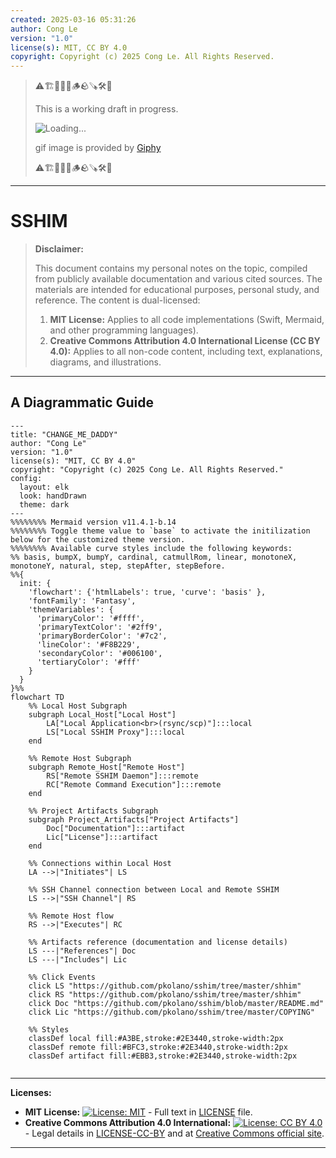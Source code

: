 ```yaml
---
created: 2025-03-16 05:31:26
author: Cong Le
version: "1.0"
license(s): MIT, CC BY 4.0
copyright: Copyright (c) 2025 Cong Le. All Rights Reserved.
---
```



> ⚠️🏗️🚧🦺🧱🪵🪨🪚🛠️👷
> 
> This is a working draft in progress.
> 
> ![Loading...](https://media0.giphy.com/media/v1.Y2lkPTc5MGI3NjExaTM5b2V5emg3NTRwOGdvcDd4OWlsa2V4MDlsdWE3ejFxNnN5bGx1eSZlcD12MV9pbnRlcm5hbF9naWZfYnlfaWQmY3Q9Zw/Q8DmbS8kzqFTG/giphy.gif)
> 
> gif image is provided by [Giphy](https://giphy.com)
> 
> ⚠️🏗️🚧🦺🧱🪵🪨🪚🛠️👷

----


# SSHIM
> **Disclaimer:**
>
> This document contains my personal notes on the topic,
> compiled from publicly available documentation and various cited sources.
> The materials are intended for educational purposes, personal study, and reference.
> The content is dual-licensed:
> 1. **MIT License:** Applies to all code implementations (Swift, Mermaid, and other programming languages).
> 2. **Creative Commons Attribution 4.0 International License (CC BY 4.0):** Applies to all non-code content, including text, explanations, diagrams, and illustrations.
---


## A Diagrammatic Guide 


```mermaid
---
title: "CHANGE_ME_DADDY"
author: "Cong Le"
version: "1.0"
license(s): "MIT, CC BY 4.0"
copyright: "Copyright (c) 2025 Cong Le. All Rights Reserved."
config:
  layout: elk
  look: handDrawn
  theme: dark
---
%%%%%%%% Mermaid version v11.4.1-b.14
%%%%%%%% Toggle theme value to `base` to activate the initilization below for the customized theme version.
%%%%%%%% Available curve styles include the following keywords:
%% basis, bumpX, bumpY, cardinal, catmullRom, linear, monotoneX, monotoneY, natural, step, stepAfter, stepBefore.
%%{
  init: {
    'flowchart': {'htmlLabels': true, 'curve': 'basis' },
    'fontFamily': 'Fantasy',
    'themeVariables': {
      'primaryColor': '#ffff',
      'primaryTextColor': '#2ff9',
      'primaryBorderColor': '#7c2',
      'lineColor': '#F8B229',
      'secondaryColor': '#006100',
      'tertiaryColor': '#fff'
    }
  }
}%%
flowchart TD
    %% Local Host Subgraph
    subgraph Local_Host["Local Host"]
        LA["Local Application<br>(rsync/scp)"]:::local
        LS["Local SSHIM Proxy"]:::local
    end

    %% Remote Host Subgraph
    subgraph Remote_Host["Remote Host"]
        RS["Remote SSHIM Daemon"]:::remote
        RC["Remote Command Execution"]:::remote
    end

    %% Project Artifacts Subgraph
    subgraph Project_Artifacts["Project Artifacts"]
        Doc["Documentation"]:::artifact
        Lic["License"]:::artifact
    end

    %% Connections within Local Host
    LA -->|"Initiates"| LS

    %% SSH Channel connection between Local and Remote SSHIM
    LS -->|"SSH Channel"| RS

    %% Remote Host flow
    RS -->|"Executes"| RC

    %% Artifacts reference (documentation and license details)
    LS ---|"References"| Doc
    LS ---|"Includes"| Lic

    %% Click Events
    click LS "https://github.com/pkolano/sshim/tree/master/shhim"
    click RS "https://github.com/pkolano/sshim/tree/master/shhim"
    click Doc "https://github.com/pkolano/sshim/blob/master/README.md"
    click Lic "https://github.com/pkolano/sshim/tree/master/COPYING"

    %% Styles
    classDef local fill:#A3BE,stroke:#2E3440,stroke-width:2px
    classDef remote fill:#BFC3,stroke:#2E3440,stroke-width:2px
    classDef artifact fill:#EBB3,stroke:#2E3440,stroke-width:2px
    
```






---
**Licenses:**

- **MIT License:**  [![License: MIT](https://img.shields.io/badge/License-MIT-yellow.svg)](LICENSE) - Full text in [LICENSE](LICENSE) file.
- **Creative Commons Attribution 4.0 International:** [![License: CC BY 4.0](https://licensebuttons.net/l/by/4.0/88x31.png)](LICENSE-CC-BY) - Legal details in [LICENSE-CC-BY](LICENSE-CC-BY) and at [Creative Commons official site](http://creativecommons.org/licenses/by/4.0/).

---
